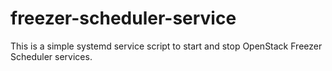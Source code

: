 # freezer-scheduler-service
This is a simple systemd service script to start and stop OpenStack Freezer Scheduler services.

